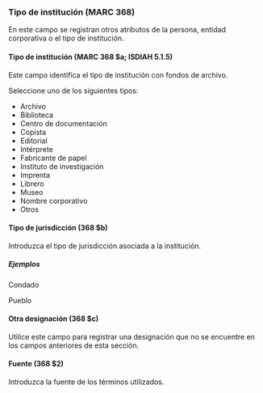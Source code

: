 ### Tipo de institución (MARC 368)

En este campo se registran otros atributos de la persona, entidad corporativa o el tipo de institución.

#### Tipo de institución (MARC 368 $a; ISDIAH 5.1.5)

Este campo identifica el tipo de institución con fondos de archivo.

  

Seleccione uno de los siguientes tipos:

- Archivo
- Biblioteca
- Centro de documentación
- Copista
- Editorial
- Intérprete  
- Fabricante de papel
- Instituto de investigación
- Imprenta
- Librero
- Museo
- Nombre corporativo
- Otros

#### Tipo de jurisdicción (368 $b)

Introduzca el tipo de jurisdicción asociada a la institución.

##### Ejemplos

Condado

Pueblo

  

#### Otra designación (368 $c)

Utilice este campo para registrar una designación que no se encuentre en los campos anteriores de esta sección.

  

#### Fuente (368 $2)

Introduzca la fuente de los términos utilizados.